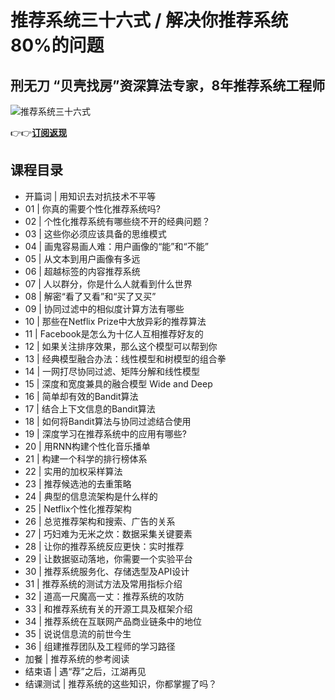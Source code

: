 推荐系统三十六式 / 解决你推荐系统80%的问题
========================

刑无刀 **“贝壳找房”资深算法专家，8年推荐系统工程师**
------------------------------

![推荐系统三十六式](https://www.geekgay.com/storage/geek/geek_ee3b34427fb812ebbe8ca5b2a9a6c4c4.jpg)  
  
👉👉[**订阅返现**](https://time.geekbang.org/column/intro/100005101?code=M52FZBVs6obLclVBQacLpcID4cd-W%2F-xDkdgHmoTsBY%3D "推荐系统三十六式")  
  
课程目录
----

  
  
- 开篇词 | 用知识去对抗技术不平等
- 01 | 你真的需要个性化推荐系统吗?
- 02 | 个性化推荐系统有哪些绕不开的经典问题？
- 03 | 这些你必须应该具备的思维模式
- 04 | 画鬼容易画人难：用户画像的“能”和“不能”
- 05 | 从文本到用户画像有多远
- 06 | 超越标签的内容推荐系统
- 07 | 人以群分，你是什么人就看到什么世界
- 08 | 解密“看了又看”和“买了又买”
- 09 | 协同过滤中的相似度计算方法有哪些
- 10 | 那些在Netflix Prize中大放异彩的推荐算法
- 11 | Facebook是怎么为十亿人互相推荐好友的
- 12 | 如果关注排序效果，那么这个模型可以帮到你
- 13 | 经典模型融合办法：线性模型和树模型的组合拳
- 14 | 一网打尽协同过滤、矩阵分解和线性模型
- 15 | 深度和宽度兼具的融合模型 Wide and Deep
- 16 | 简单却有效的Bandit算法
- 17 | 结合上下文信息的Bandit算法
- 18 | 如何将Bandit算法与协同过滤结合使用
- 19 | 深度学习在推荐系统中的应用有哪些?
- 20 | 用RNN构建个性化音乐播单
- 21 | 构建一个科学的排行榜体系
- 22 | 实用的加权采样算法
- 23 | 推荐候选池的去重策略
- 24 | 典型的信息流架构是什么样的
- 25 | Netflix个性化推荐架构
- 26 | 总览推荐架构和搜索、广告的关系
- 27 | 巧妇难为无米之炊：数据采集关键要素
- 28 | 让你的推荐系统反应更快：实时推荐
- 29 | 让数据驱动落地，你需要一个实验平台
- 30 | 推荐系统服务化、存储选型及API设计
- 31 | 推荐系统的测试方法及常用指标介绍
- 32 | 道高一尺魔高一丈：推荐系统的攻防
- 33 | 和推荐系统有关的开源工具及框架介绍
- 34 | 推荐系统在互联网产品商业链条中的地位
- 35 | 说说信息流的前世今生
- 36 | 组建推荐团队及工程师的学习路径
- 加餐 | 推荐系统的参考阅读
- 结束语 | 遇“荐”之后，江湖再见
- 结课测试 | 推荐系统的这些知识，你都掌握了吗？